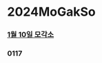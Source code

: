 # 2024MoGakSo

### [1월 10일 모각소](https://github.com/kai10250920/2024MoGakSo/blob/main/0110/0110.md) 

### 0117